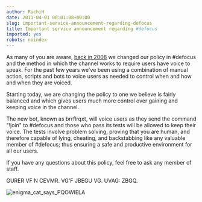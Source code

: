 ```yaml
---
author: RichiH
date: 2011-04-01 00:01:08+00:00
slug: important-service-announcement-regarding-defocus
title: Important service announcement regarding #defocus
imported: yes
robots: noindex
---
```

As many of you are aware, [back in 2008](news/2008-09-14-change-in-defocus-policy-and-what-do-you-think) we changed our policy in #defocus and the method in which the channel works to require users have voice to speak. For the past few years we've been using a combination of manual action, scripts and bots to voice users as needed to control when and how and when they are voiced.

Starting today, we are changing the policy to one we believe is fairly balanced and which gives users much more control over gaining and keeping voice in the channel.

The new bot, known as brrflrqxt, will voice users as they send the command "!join" to #defocus and those who pass its tests will be allowed to keep their voice. The tests involve problem solving, proving that you are human, and therefore capable of lying, cheating, and backstabbing like any valuable member of #defocus; thus ensuring a safe and productive environment for all our users.

If you have any questions about this policy, feel free to ask any member of staff.

GURER VF N CEVMR. VG'F JBEGU VG. UVAG: ZBGQ.

![enigma_cat_says_PQOWIELA](static/img/enigma-cat.jpg)




